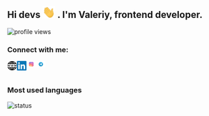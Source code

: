 ## Hi devs <img src="./assets/Hi.gif" width="29px"> . I'm Valeriy, frontend developer.

<img src="https://gpvc.arturio.dev/Yeroshenko" alt="profile views">

### Connect with me:

[<img align="left" alt="website" width="22px" src="./assets/web-site.svg" />][website]
[<img align="left" alt="linkedin" width="22px" src="./assets/linkedin.svg" />][linkedin]
[<img align="left" alt="instagram" width="22px" src="./assets/instagram.svg" />][instagram]
[<img align="left" alt="telegram" width="22px" src="./assets/telegram.svg" />][telegram]

[website]: https://valeriy-yeroshenko.web.app
[linkedin]: https://www.linkedin.com/in/yeroshenko/
[instagram]: https://www.instagram.com/yeroshenko_/
[telegram]: https://t.me/young_esthate

<br />
<br />

### Most used languages
<img align="left" alt="status" display="block" src="https://github-readme-stats.vercel.app/api/top-langs/?username=Yeroshenko&layout=compact" />


<br />
<br />
<br />
<br />

<br />
<br />
<br />
<br />

<!-- ### Skills:
<code><img alt="HTML5" width="40px" src="https://image.flaticon.com/icons/svg/226/226269.svg" /></code>
<code><img alt="PugJS (Jade)" width="40px" src="https://cdn.worldvectorlogo.com/logos/pug.svg" /></code>
<code><img alt="CSS" width="40px" src="https://image.flaticon.com/icons/svg/732/732190.svg" /></code>
<code><img alt="Sass" width="40px" src="https://cdn.worldvectorlogo.com/logos/sass-1.svg" /></code>
<code><img alt="JavaScript" width="40px" src="https://cdn.worldvectorlogo.com/logos/javascript.svg" /></code>
<code><img alt="TypeScript" width="40px" src="https://cdn.worldvectorlogo.com/logos/typescript.svg" /></code>
<code><img alt="React" width="40px" src="https://cdn.worldvectorlogo.com/logos/react.svg" /></code>
<code><img alt="Redux" width="40px" src="https://cdn.worldvectorlogo.com/logos/redux.svg" /></code>
<code><img alt="Gatsby" width="40px" src="https://cdn.worldvectorlogo.com/logos/gatsby.svg" /></code>
<code><img alt="Graphql" width="40px" src="https://cdn.worldvectorlogo.com/logos/graphql.svg" /></code>
<code><img alt="Firebase" width="40px" src="https://cdn.worldvectorlogo.com/logos/firebase-1.svg" /></code>
<code><img alt="NodeJs" width="40px" src="https://cdn.worldvectorlogo.com/logos/nodejs-icon.svg" /></code>
<code><img alt="Wordpress" width="40px" src="https://cdn.worldvectorlogo.com/logos/wordpress-icon-1.svg" /></code>
<code><img alt="Git" width="40px" src="https://cdn.worldvectorlogo.com/logos/git-icon.svg" /></code>
<code><img alt="Figma" width="40px" height="40px" src="https://cdn.worldvectorlogo.com/logos/figma-1.svg" /></code>
<code><img alt="Photoshop" width="40px" src="https://cdn.worldvectorlogo.com/logos/photoshop-cc.svg" /></code> -->
